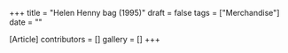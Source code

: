 +++
title = "Helen Henny bag (1995)"
draft = false
tags = ["Merchandise"]
date = ""

[Article]
contributors = []
gallery = []
+++